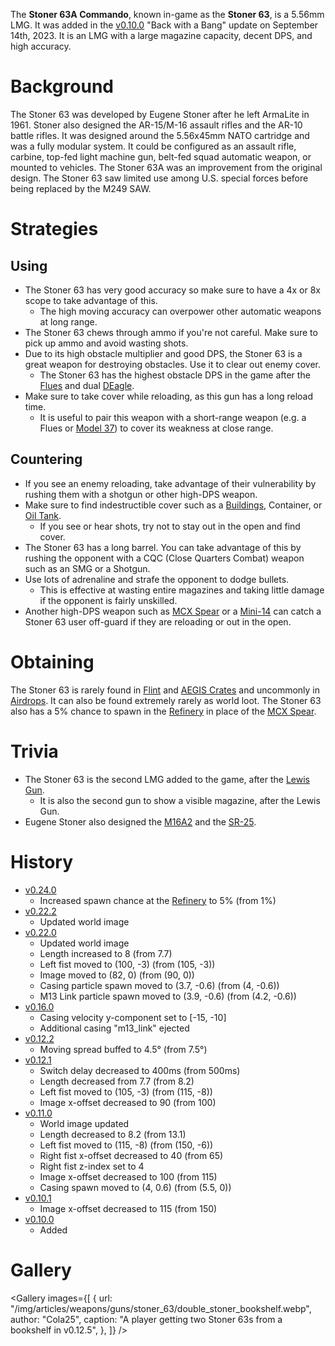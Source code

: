 The **Stoner 63A Commando**, known in-game as the **Stoner 63**, is a 5.56mm LMG. It was added in the [v0.10.0](https://github.com/HasangerGames/suroi/releases/tag/v0.10.0) "Back with a Bang" update on September 14th, 2023. It is an LMG with a large magazine capacity, decent DPS, and high accuracy.

# Background

The Stoner 63 was developed by Eugene Stoner after he left ArmaLite in 1961. Stoner also designed the AR-15/M-16 assault rifles and the AR-10 battle rifles. It was designed around the 5.56x45mm NATO cartridge and was a fully modular system. It could be configured as an assault rifle, carbine, top-fed light machine gun, belt-fed squad automatic weapon, or mounted to vehicles. The Stoner 63A was an improvement from the original design. The Stoner 63 saw limited use among U.S. special forces before being replaced by the M249 SAW.

# Strategies

## Using

- The Stoner 63 has very good accuracy so make sure to have a 4x or 8x scope to take advantage of this.
  - The high moving accuracy can overpower other automatic weapons at long range.
- The Stoner 63 chews through ammo if you're not careful. Make sure to pick up ammo and avoid wasting shots.
- Due to its high obstacle multiplier and good DPS, the Stoner 63 is a great weapon for destroying obstacles. Use it to clear out enemy cover.
  - The Stoner 63 has the highest obstacle DPS in the game after the [Flues](/weapons/guns/flues) and dual [DEagle](/weapons/guns/deagle).
- Make sure to take cover while reloading, as this gun has a long reload time.
  - It is useful to pair this weapon with a short-range weapon (e.g. a Flues or [Model 37](/weapons/guns/model_37)) to cover its weakness at close range.

## Countering

- If you see an enemy reloading, take advantage of their vulnerability by rushing them with a shotgun or other high-DPS weapon.
- Make sure to find indestructible cover such as a [Buildings](/buildings), Container, or [Oil Tank](/obstacles/oil_tank).
  - If you see or hear shots, try not to stay out in the open and find cover.
- The Stoner 63 has a long barrel. You can take advantage of this by rushing the opponent with a CQC (Close Quarters Combat) weapon such as an SMG or a Shotgun.
- Use lots of adrenaline and strafe the opponent to dodge bullets.
  - This is effective at wasting entire magazines and taking little damage if the opponent is fairly unskilled.
- Another high-DPS weapon such as [MCX Spear](/weapons/guns/mcx_spear) or a [Mini-14](/weapons/guns/mini14) can catch a Stoner 63 user off-guard if they are reloading or out in the open.

# Obtaining

The Stoner 63 is rarely found in [Flint](/obstacles/flint_crate) and [AEGIS Crates](/obstacles/aegis_crate) and uncommonly in [Airdrops](/obstacles/airdrop_crate). It can also be found extremely rarely as world loot. The Stoner 63 also has a 5% chance to spawn in the [Refinery](/buildings/refinery) in place of the [MCX Spear](/weapons/guns/mcx_spear).

# Trivia

- The Stoner 63 is the second LMG added to the game, after the [Lewis Gun](/weapons/guns/lewis_gun).
  - It is also the second gun to show a visible magazine, after the Lewis Gun.
- Eugene Stoner also designed the [M16A2](/weapons/guns/m16a2) and the [SR-25](/weapons/guns/sr25).

# History
- [v0.24.0](https://github.com/HasangerGames/suroi/releases/tag/v0.24.0)
  - Increased spawn chance at the [Refinery](/buildings/refinery) to 5% (from 1%)
- [v0.22.2](https://github.com/HasangerGames/suroi/releases/tag/v0.22.2)
  - Updated world image
- [v0.22.0](https://github.com/HasangerGames/suroi/releases/tag/v0.22.0)
  - Updated world image
  - Length increased to 8 (from 7.7)
  - Left fist moved to (100, -3) (from (105, -3))
  - Image moved to (82, 0) (from (90, 0))
  - Casing particle spawn moved to (3.7, -0.6) (from (4, -0.6))
  - M13 Link particle spawn moved to (3.9, -0.6) (from (4.2, -0.6))
- [v0.16.0](https://github.com/HasangerGames/suroi/releases/tag/v0.16.0)
  - Casing velocity y-component set to [-15, -10]
  - Additional casing "m13_link" ejected
- [v0.12.2](https://github.com/HasangerGames/suroi/releases/tag/v0.12.2)
  - Moving spread buffed to 4.5° (from 7.5°)
- [v0.12.1](https://github.com/HasangerGames/suroi/releases/tag/v0.12.1)
  - Switch delay decreased to 400ms (from 500ms)
  - Length decreased from 7.7 (from 8.2)
  - Left fist moved to (105, -3) (from (115, -8))
  - Image x-offset decreased to 90 (from 100)
- [v0.11.0](https://github.com/HasangerGames/suroi/releases/tag/v0.11.0)
  - World image updated
  - Length decreased to 8.2 (from 13.1)
  - Left fist moved to (115, -8) (from (150, -6))
  - Right fist x-offset decreased to 40 (from 65)
  - Right fist z-index set to 4
  - Image x-offset decreased to 100 (from 115)
  - Casing spawn moved to (4, 0.6) (from (5.5, 0))
- [v0.10.1](https://github.com/HasangerGames/suroi/releases/tag/v0.10.1)
  - Image x-offset decreased to 115 (from 150)
- [v0.10.0](https://github.com/HasangerGames/suroi/releases/tag/v0.10.0)
  - Added

# Gallery

<Gallery
  images={[
    {
      url: "/img/articles/weapons/guns/stoner_63/double_stoner_bookshelf.webp",
      author: "Cola25",
      caption: "A player getting two Stoner 63s from a bookshelf in v0.12.5",
    },
  ]}
/>
